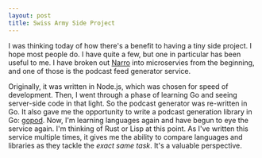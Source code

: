 ```yaml
---
layout: post
title: Swiss Army Side Project
---
```

I was thinking today of how there's a benefit to having a tiny side project. I hope most people do. I have quite a few, but one in particular has been useful to me. I have broken out [Narro](//narro.co) into microservies from the beginning, and one of those is the podcast feed generator service.

Originally, it was written in Node.js, which was chosen for speed of development. Then, I went through a phase of learning Go and seeing server-side code in that light. So the podcast generator was re-written in Go. It also gave me the opportunity to write a podcast generation library in Go: [gopod](https://github.com/andjosh/gopod). Now, I'm learning languages again and have begun to eye the service again. I'm thinking of Rust or Lisp at this point. As I've written this service multiple times, it gives me the ability to compare languages and libraries as they tackle the _exact same task_. It's a valuable perspective.
